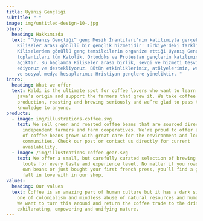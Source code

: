 ```yaml
---
title: Uyanış Gençliği
subtitle: "-"
image: img/untitled-design-10-.jpg
blurb:
  heading: Hakkımızda
  text: "”Uyanış Gençliği” genç Mesih İnanlıları'nın katılımıyla gerçekleştirilen
    Kiliseler arası gönüllü bir gençlik hizmetidir! Türkiye'deki farklı
    Kiliselerden gönüllü genç temsilcilerin organize ettiği Uyanış Gençliği
    toplantıları tüm Katolik, Ortodoks ve Protestan gençlerin katılımına
    açıktır. Bu bağlamda Kiliseler arası birlik, sevgi ve hizmeti teşvik
    ediyoruz ve destekliyoruz. Bütün etkinliklerimiz, atölyelerimiz, web sitemiz
    ve sosyal medya hesaplarımız Hristiyan gençlere yöneliktir. "
intro:
  heading: What we offer
  text: Kaldi is the ultimate spot for coffee lovers who want to learn about their
    java’s origin and support the farmers that grew it. We take coffee
    production, roasting and brewing seriously and we’re glad to pass that
    knowledge to anyone.
products:
  - image: img/illustrations-coffee.svg
    text: We sell green and roasted coffee beans that are sourced directly from
      independent farmers and farm cooperatives. We’re proud to offer a variety
      of coffee beans grown with great care for the environment and local
      communities. Check our post or contact us directly for current
      availability.
  - image: /img/illustrations-coffee-gear.svg
    text: We offer a small, but carefully curated selection of brewing gear and
      tools for every taste and experience level. No matter if you roast your
      own beans or just bought your first french press, you’ll find a gadget to
      fall in love with in our shop.
values:
  heading: Our values
  text: Coffee is an amazing part of human culture but it has a dark side too –
    one of colonialism and mindless abuse of natural resources and human lives.
    We want to turn this around and return the coffee trade to the drink’s
    exhilarating, empowering and unifying nature.
---
```

